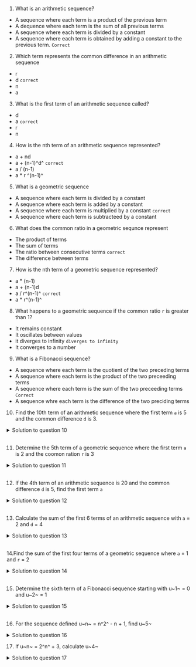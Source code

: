 1. What is an arithmetic sequence?

- A sequence where each term is a product of the previous term
- A dequence where each term is the sum of all previous terms
- A sequence where each term is divided by a constant
- A sequence where each term is obtained by adding a constant to the previous term. `Correct`

2. Which term represents the common difference in an arithmetic sequence

- r
- d `correct`
- n
- a

3. What is the first term of an arithmetic sequence called?

- d
- a `correct`
- r
- n

4. How is the nth term of an arithmetic sequence represented?

- a + nd
- a + (n-1)^d^ `correct`
- a / (n-1)
- a \* r ^(n-1)^

5. What is a geometric sequence

- A sequence where each term is divided by a constant
- A sequence where each term is added by a constant
- A sequence where each term is multiplied by a constant `correct`
- A sequence where each term is subtracteed by a constant

6. What does the common ratio in a geometric sequnce represent

- The product of terms
- The sum of terms
- The ratio between consecutive terms `correct`
- The difference between terms

7. How is the nth term of a geometric sequence represented?

- a \* (n-1)
- a + (n-1)d
- a / r^(n-1)^ `correct`
- a \* r^(n-1)^

8. What happens to a geometric sequence if the common ratio `r` is greater than 1?

- It remains constant
- It oscillates between values
- it diverges to infinity `diverges to infinity`
- It converges to a number

9. What is a Fibonacci sequence?

- A sequence where each term is the quotient of the two preceding terms
- A sequence where each term is the product of the two preceeding terms
- A sequence where each term is the sum of the two preceeding terms `Correct`
- A sequence whre each term is the difference of the two preciding terms

10. Find the 10th term of an arithmetic sequence where the first term `a` is 5 and the common difference `d` is 3.

<details>
  <summary>Solution to question 10</summary>

To find the 10th term of the arithmetic sequence, we use the formula for the nth term of an arithmetic sequence:

a~n~ = a~1~ + (n - 1)\* d

`Given:`

- First term a~1~ = 5
- Common difference `d` = 3
- `n` = 10 (the term we need to find)

`Substituting the values into the formula:`

a~10~ = 5 + (10 - 1) x 3
a~10~ = 5 + 9 x 3
a~10~ = 5 + 27
a~10~ = 32

`Final Answer:`

The 10th term of the arithmetic sequence is **32**.

</details>

<br>

11. Determine the 5th term of a geometric sequence where the first term `a` is 2 and the coomon ration `r` is 3

<details>
  <summary>Solution to question 11</summary>

To find the 5th term (a~5~) of a geometric sequence, we use the formula for the nth term:

a~n~ = a~1~ x r ^n-1^

`Given:`

- a~1~ = 2 (first term)
- `r` = 3 (common ratio)
- `n` = 5 (we need to find the 5th term)

`Substituting the values into the formula:`

a~5~ = 2 x 3 ^5-1^
a~5~ = 2 x 3 ^4^
a~5~ = 2 x 81
a~5~ = 162

`Final Answer:`

The 5th term of the geometric sequnece is 162.

</details>

<br>

12. If the 4th term of an arithmetic sequence is 20 and the common difference `d` is 5, find the first term `a`

<details>
  <summary>Solution to question 12</summary>

To find the first term a~1~ of the arithmetic sequence, we use the formula for the n-th term of an arithmetic sequence:

a~n~ = a~1~ + (n - 1) x d

`Given:`

- The 4th term a~4~ = 20,
- The common difference d = 5,
- We need to find a~1~, the first term.

`Step-by-step solution:`

The formula for the 4th term (a~4~) is:

a~4~ = a~1~ + (4 - 1) x d
20 = a~1~ + 3 x 5
20 = a~1~ + 15

Now, solve for a~1~:

a~1~ = 20 - 15
a~1~ = 5

`Final Answer:`

The first term of the arithmetic sequence is **5**.

</details>

<br>

13. Calculate the sum of the first 6 terms of an arithmetic sequence with `a` = 2 and `d` = 4

<details>
  <summary>Solution to question 13</summary>

To calculate the sum of the first 6 terms of an arithmetic sequence, we use the formula for the sum of the first `n` terms of an arithmetic sequence:

S~n~ = n/2 x (a~1~ + a~n~)

`Where`:

- S~n~ is the sum of the first n terms
- n is number of terms
- a~1~ is the first term
- a~n~ is the n-th term

`Given:`

- First term a~1~ = 2
- Common difference d = 4
- Number of terms n = 6

Step 1: Find the 6th term (a~6~) using the formula for the n-th term:

a~n~ = a~1~ + (n-1) x d

Substitute a~1~ = 2, d = 4, n = 6

a~6~ = 2 + (6-1)x4
a~6~ = 2 + 5 x 4 = 2 + 20 = 22

Step 2: Use the sum formula to find S~6~

S~6~ = $\frac{6}{2}$ x (2 + 22)
S~6~ = 3 x 24 = 72

`Final Answer:`

The sum of the first 6 term of the arithmetic sequence is 72

</details>

<br>

14.Find the sum of the first four terms of a geometric sequence where `a` = 1 and `r` = 2

<details>
  <summary>Solution to question 14</summary>

To find the sum of the first 4 terms of a geometric sequence, we use the formula for the sum of the first n terms of a geometric sequence:

S~n~ = a~1~ x $\frac{1-r^2}{1-r}$ for r $\not=$ 1

`Where`:

- S~n~ is the sum of the first n terms
- n is number of terms
- a~1~ is the first term
- a~n~ is the n-th term

`Given:`

- a~1~ = 1
- r = 2
  n = 4

Step 1: Substitute the given values into the sum formula:

S~4~ = 1 x $\frac{1-2^4}{1-2}$
S~4~ = $\frac{1-16}{1-2}$
S~4~ = $\frac{-15}{-1}$
S~4~ = 15

`Final Answer:`

The sum of the first 4 terms of the geometric sequence is 15.

</details>

<br>

15. Determine the sixth term of a Fibonacci sequence starting with u~1~ = 0 and u~2~ = 1

<details>
  <summary>Solution to question 15</summary>

The Fibonacci sequence is defined such that each term is the sum of the proceding terms:

u~n~ = u~n-1~ + u~n-2~

Starting with u~1~ = 0 and u~2~ = 1, we calculate the subsequent terms:

- u~3~ = u~2~ + u~1~ = 1 + 0 = 1
- u~4~ = u~3~ + u~2~ = 1 + 1 = 2
- u~5~ = u~4~ + u~3~ = 2 + 1 = 3
- u~6~ = u~5~ + u~4~ = 3 + 2 = 5

Thus, the sixth term of the Fibonacci sequence is 5

</details>

<br>

16. For the sequence defined u~n~ = n^2^ - n + 1, find u~5~

<details>
  <summary>Solution to question 16</summary>

To find u~5~, substitute n = 5 into the formula:

u~5~ = 5^2^ - 5 + 1

Simplify step by step:

u~5~ = 25 - 5 + 1 = 25 - 4 = 21

Thus u~5~ = 21

</details>

17. If u~n~ = 2^n^ + 3, calculate u~4~

<details>
  <summary>Solution to question 17</summary>

To find u~4~, substitute n = 4 into the formula:

u~4~ = 2^4^ + 3

Simplify:

u~4~ = 16 + 3 = 19

</details>
